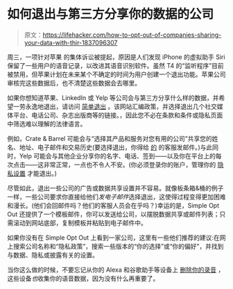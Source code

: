 # 如何退出与第三方分享你的数据的公司

> 原文：<https://lifehacker.com/how-to-opt-out-of-companies-sharing-your-data-with-thir-1837096307>



周三，一项针对苹果 的集体诉讼被提起，原因是人们发现 iPhone 的虚拟助手 Siri 保留了一些用户的语音记录，以改进其语音识别软件。虽然 T4 的“监听程序”目前被禁用，但苹果计划在未来某个不确定的时间为用户创建一个退出功能。苹果公司审核完这些数据后，也不清楚这些数据会去哪里。



如果你想知道苹果、LinkedIn 或 Yelp 等公司会与第三方分享什么样的数据，并希望一劳永逸地退出，请访问 [简单退出](http://simpleoptout.com/) 。该网站汇编政策，并选择退出几个社交媒体平台、电话公司、杂志出版商等的链接。，因此您不必在条款和条件或隐私页面中筛选难以理解的法律语言。

例如，Crate & Barrel 可能会与“选择其产品和服务对您有用的公司”共享您的姓名、地址、电子邮件和交易历史(要选择退出，你得给 [的](https://www.crateandbarrel.com/customer-service/contact-us) 的客服发邮件。)与此同时，Yelp 可能会与其他企业分享你的名字、电话、签到——以及你在平台上的每次点击——这非常正常，一点也不令人不安。(你必须登录你的账户，管理你的 [隐私设置](https://www.yelp.com/login?return_url=%2Fprofile_privacy) 才能退出。)

尽管如此，退出一些公司的广告或数据共享设置并不容易。就像板条箱&桶的例子一样，一些公司要求你直接给他们*发电子邮件*选择退出，这使得过程变得更加困难和漫长。(他们会回邮件吗？他们的客服人员会在乎吗？)幸运的是，Simple Opt Out 还提供了一个模板邮件，你可以发送给公司，以摆脱数据共享或邮件列表；只需滚动到网站底部，复制模板并粘贴到电子邮件中。

如果你没有在 Simple Opt Out 上看到一家公司，这里有一些他们推荐的建议:在网上搜索公司名称和“隐私政策”，搜索一些版本的“你的选择”或“你的偏好”，并找到与数据、隐私或披露有关的设置。

当你这么做的时候，不要忘记从你的 Alexa 和谷歌助手等设备上 [删除你的录音](https://lifehacker.com/how-to-delete-voice-recordings-with-alexa-google-assis-1836977240) ，这些设备*也*收集你的语音数据，因为没有什么再重要了。